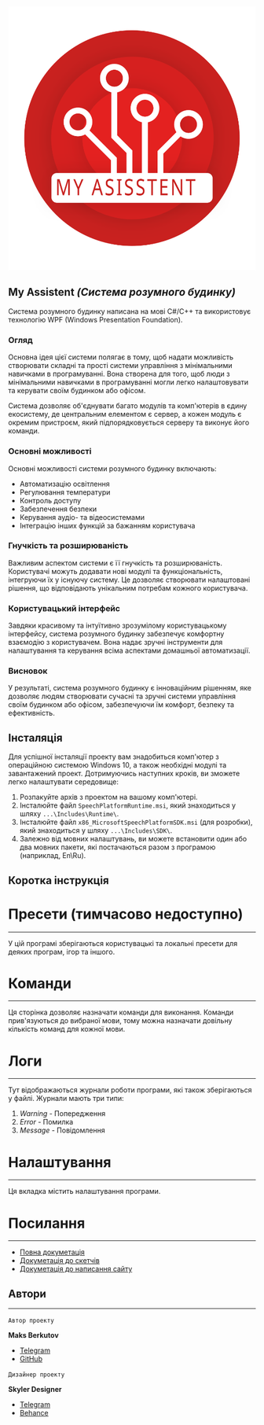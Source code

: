 ![LOGO:](https://github.com/MaksBerkutov/MyAsistentNew/blob/master/ImageGit/Logo/Logo_Red.svg)

## My Assistent _(Система розумного будинку)_



Система розумного будинку написана на мові C#/C++ та використовує технологію WPF (Windows Presentation Foundation).

### Огляд

Основна ідея цієї системи полягає в тому, щоб надати можливість створювати складні та прості системи управління з мінімальними навичками в програмуванні. Вона створена для того, щоб люди з мінімальними навичками в програмуванні могли легко налаштовувати та керувати своїм будинком або офісом.

Система дозволяє об'єднувати багато модулів та комп'ютерів в єдину екосистему, де центральним елементом є сервер, а кожен модуль є окремим пристроєм, який підпорядковується серверу та виконує його команди.

### Основні можливості

Основні можливості системи розумного будинку включають:

- Автоматизацію освітлення
- Регулювання температури
- Контроль доступу
- Забезпечення безпеки
- Керування аудіо- та відеосистемами
- Інтеграцію інших функцій за бажанням користувача

### Гнучкість та розширюваність

Важливим аспектом системи є її гнучкість та розширюваність. Користувачі можуть додавати нові модулі та функціональність, інтегруючи їх у існуючу систему. Це дозволяє створювати налаштовані рішення, що відповідають унікальним потребам кожного користувача.

### Користувацький інтерфейс

Завдяки красивому та інтуїтивно зрозумілому користувацькому інтерфейсу, система розумного будинку забезпечує комфортну взаємодію з користувачем. Вона надає зручні інструменти для налаштування та керування всіма аспектами домашньої автоматизації.

### Висновок

У результаті, система розумного будинку є інноваційним рішенням, яке дозволяє людям створювати сучасні та зручні системи управління своїм будинком або офісом, забезпечуючи їм комфорт, безпеку та ефективність.

## Інсталяція

Для успішної інсталяції проекту вам знадобиться комп'ютер з операційною системою Windows 10, а також необхідні модулі та завантажений проект. Дотримуючись наступних кроків, ви зможете легко налаштувати середовище:

1. Розпакуйте архів з проектом на вашому комп'ютері.
2. Інсталюйте файл `SpeechPlatformRuntime.msi`, який знаходиться у шляху `...\Includes\Runtime\`.
3. Інсталюйте файл `x86_MicrosoftSpeechPlatformSDK.msi` (для розробки), який знаходиться у шляху `...\Includes\SDK\`.
4. Залежно від мовних налаштувань, ви можете встановити один або два мовних пакети, які постачаються разом з програмою (наприклад, En\Ru).

## Коротка інструкція

# Пресети (тимчасово недоступно)
---
У цій програмі зберігаються користувацькі та локальні пресети для деяких програм, ігор та іншого.

# Команди
---
Ця сторінка дозволяє назначати команди для виконання. Команди прив'язуються до вибраної мови, тому можна назначати довільну кількість команд для кожної мови.

# Логи
---
Тут відображаються журнали роботи програми, які також зберігаються у файлі. Журнали мають три типи:
1) _Warning_ - Попередження
2) _Error_ - Помилка
3) _Message_ - Повідомлення

# Налаштування
---
Ця вкладка містить налаштування програми.

# Посилання
---

- [Повна докуметація](https://github.com/MaksBerkutov/MyAsistentNew/blob/master/Document/FullGuide.md)
- [Докуметація до скетчів](https://github.com/MaksBerkutov/MyAsistentNew/blob/master/Document/ModuleSketchGuide.md)
- [Докуметація до написання сайту](https://github.com/MaksBerkutov/MyAsistentNew/blob/master/Document/MakeSiteInfo.md)

## Автори
---

`Автор проекту`

**Maks Berkutov**

- [Telegram](https://t.me/i37Holodok73i)
- [GitHub](https://github.com/MaksBerkutov)

`Дизайнер проекту`

**Skyler Designer**

- [Telegram](https://t.me/Skyler_designer7)
- [Behance](https://www.behance.net/skylerdesigner)
